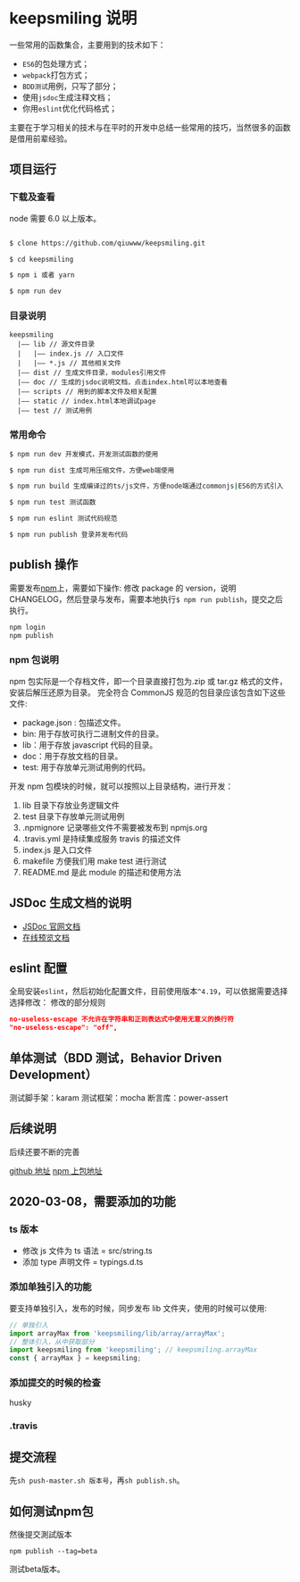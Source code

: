 # keepsmiling 说明

一些常用的函数集合，主要用到的技术如下：

- `ES6`的包处理方式；
- `webpack`打包方式；
- `BDD测试`用例，只写了部分；
- 使用`jsdoc`生成注释文档；
- 你用`eslint`优化代码格式；

主要在于学习相关的技术与在平时的开发中总结一些常用的技巧，当然很多的函数是借用前辈经验。

## 项目运行

### 下载及查看

node 需要 6.0 以上版本。

```bash

$ clone https://github.com/qiuwww/keepsmiling.git

$ cd keepsmiling

$ npm i 或者 yarn

$ npm run dev
```

### 目录说明

```text
keepsmiling
  |—— lib // 源文件目录
  |   |—— index.js // 入口文件
  |   |—— *.js // 其他相关文件
  |—— dist // 生成文件目录，modules引用文件
  |—— doc // 生成的jsdoc说明文档，点击index.html可以本地查看
  |—— scripts // 用到的脚本文件及相关配置
  |—— static // index.html本地调试page
  |—— test // 测试用例
```

### 常用命令

```bash
$ npm run dev 开发模式，开发测试函数的使用

$ npm run dist 生成可用压缩文件，方便web端使用

$ npm run build 生成编译过的ts/js文件，方便node端通过commonjs|ES6的方式引入

$ npm run test 测试函数

$ npm run eslint 测试代码规范

$ npm run publish 登录并发布代码

```

## publish 操作

需要发布[npm](https://www.npmjs.com)上，需要如下操作:
修改 package 的 version，说明 CHANGELOG，然后登录与发布，需要本地执行`$ npm run publish`，提交之后执行。

```bash
npm login
npm publish
```

### npm 包说明

npm 包实际是一个存档文件，即一个目录直接打包为.zip 或 tar.gz 格式的文件，安装后解压还原为目录。
完全符合 CommonJS 规范的包目录应该包含如下这些文件:

- package.json : 包描述文件。
- bin: 用于存放可执行二进制文件的目录。
- lib：用于存放 javascript 代码的目录。
- doc：用于存放文档的目录。
- test: 用于存放单元测试用例的代码。

开发 npm 包模块的时候，就可以按照以上目录结构，进行开发：

1. lib 目录下存放业务逻辑文件
2. test 目录下存放单元测试用例
3. .npmignore 记录哪些文件不需要被发布到 npmjs.org
4. .travis.yml 是持续集成服务 travis 的描述文件
5. index.js 是入口文件
6. makefile 方便我们用 make test 进行测试
7. README.md 是此 module 的描述和使用方法

## JSDoc 生成文档的说明

- [JSDoc 官网文档](https://www.css88.com/doc/jsdoc/index.html)
- [在线预览文档](http://htmlpreview.github.io/?https://github.com/qiuwww/keepsmiling/blob/master/doc/index.html)

## eslint 配置

全局安装`eslint`，然后初始化配置文件，目前使用版本`^4.19`，可以依据需要选择选择修改：
修改的部分规则

```json
no-useless-escape 不允许在字符串和正则表达式中使用无意义的换行符
"no-useless-escape": "off",
```

## 单体测试（BDD 测试，Behavior Driven Development）

测试脚手架：karam
测试框架：mocha
断言库：power-assert

## 后续说明

后续还要不断的完善

[github 地址](https://github.com/qiuwww/keepsmiling.git)
[npm 上包地址](https://www.npmjs.com/package/keepsmiling)

## 2020-03-08，需要添加的功能

### ts 版本

- 修改 js 文件为 ts 语法 = src/string.ts
- 添加 type 声明文件 = typings.d.ts

### 添加单独引入的功能

要支持单独引入，发布的时候，同步发布 lib 文件夹，使用的时候可以使用:

```js
// 单独引入
import arrayMax from 'keepsmiling/lib/array/arrayMax';
// 整体引入，从中获取部分
import keepsmiling from 'keepsmiling'; // keepsmiling.arrayMax
const { arrayMax } = keepsmiling;
```

### 添加提交的时候的检查

husky

### .travis

## 提交流程

先`sh push-master.sh 版本号`，再`sh publish.sh`。

## 如何测试npm包

然後提交測試版本

`npm publish --tag=beta`

测试beta版本。
